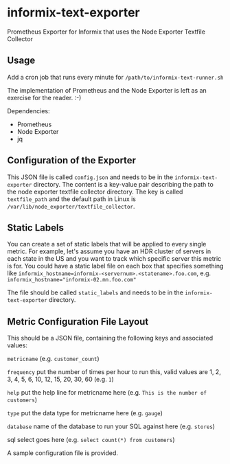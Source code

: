 # informix-text-exporter
Prometheus Exporter for Informix that uses the Node Exporter Textfile Collector

## Usage

Add a cron job that runs every minute for `/path/to/informix-text-runner.sh`

The implementation of Prometheus and the Node Exporter is left as an exercise for the reader. :-)

Dependencies:
 -  Prometheus
 -  Node Exporter
 -  jq

## Configuration of the Exporter

This JSON file is called `config.json` and needs to be in the `informix-text-exporter` directory. The content is a key-value pair describing the path to the node exporter textfile collector directory. The key is called `textfile_path` and the default path in Linux is `/var/lib/node_exporter/textfile_collector`.

## Static Labels

You can create a set of static labels that will be applied to every single metric. For example, let's assume you have an HDR cluster of servers in each state in the US and you want to track which specific server this metric is for. You could have a static label file on each box that specifies something like `informix_hostname=informix-<servernum>.<statename>.foo.com`, e.g. `informix_hostname="informix-02.mn.foo.com"`
  
The file should be called `static_labels` and needs to be in the `informix-text-exporter` directory.

## Metric Configuration File Layout

This should be a JSON file, containing the following keys and associated values:

`metricname` (e.g. `customer_count`)

`frequency` put the number of times per hour to run this, valid values are 1, 2, 3, 4, 5, 6, 10, 12, 15, 20, 30, 60 (e.g. `1`)

`help` put the help line for metricname here (e.g. `This is the number of customers`)

`type` put the data type for metricname here (e.g. `gauge`)

`database` name of the database to run your SQL against here (e.g. `stores`)

sql select goes here (e.g. `select count(*) from customers`)

A sample configuration file is provided.
